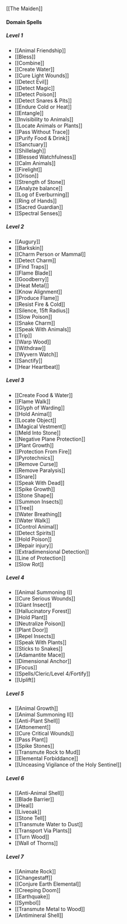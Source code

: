 [[The Maiden]]


#### Domain Spells

##### Level 1
- [[Animal Friendship]]
- [[Bless]]
- [[Combine]]
- [[Create Water]]
- [[Cure Light Wounds]]
- [[Detect Evil]]
- [[Detect Magic]]
- [[Detect Poison]]
- [[Detect Snares & Pits]]
- [[Endure Cold or Heat]]
- [[Entangle]]
- [[Invisibility to Animals]]
- [[Locate Animals or Plants]]
- [[Pass Without Trace]]
- [[Purify Food & Drink]]
- [[Sanctuary]]
- [[Shillelagh]]
- [[Blessed Watchfulness]]
- [[Calm Animals]]
- [[Firelight]]
- [[Orison]]
- [[Strength of Stone]]
- [[Analyze balance]]
- [[Log of Everburning]]
- [[Ring of Hands]]
- [[Sacred Guardian]]
- [[Spectral Senses]]

##### Level 2
- [[Augury]]
- [[Barkskin]]
- [[Charm Person or Mammal]]
- [[Detect Charm]]
- [[Find Traps]]
- [[Flame Blade]]
- [[Goodberry]]
- [[Heat Metal]]
- [[Know Alignment]]
- [[Produce Flame]]
- [[Resist Fire &  Cold]]
- [[Silence, 15ft Radius]]
- [[Slow Poison]]
- [[Snake Charm]]
- [[Speak With Animals]]
- [[Trip]]
- [[Warp Wood]]
- [[Withdraw]]
- [[Wyvern Watch]]
- [[Sanctify]]
- [[Hear Heartbeat]]

##### Level 3
- [[Create Food & Water]]
- [[Flame Walk]]
- [[Glyph of Warding]]
- [[Hold Animal]]
- [[Locate Object]]
- [[Magical Vestment]]
- [[Meld Into Stone]]
- [[Negative Plane Protection]]
- [[Plant Growth]]
- [[Protection From Fire]]
- [[Pyrotechnics]]
- [[Remove Curse]]
- [[Remove Paralysis]]
- [[Snare]]
- [[Speak With Dead]]
- [[Spike Growth]]
- [[Stone Shape]]
- [[Summon Insects]]
- [[Tree]]
- [[Water Breathing]]
- [[Water Walk]]
- [[Control Animal]]
- [[Detect Spirits]]
- [[Hold Poison]]
- [[Repair injury]]
- [[Extradimensional Detection]]
- [[Line of Protection]]
- [[Slow Rot]]

##### Level 4
- [[Animal Summoning I]]
- [[Cure Serious Wounds]]
- [[Giant Insect]]
- [[Hallucinatory Forest]]
- [[Hold Plant]]
- [[Neutralize Poison]]
- [[Plant Door]]
- [[Repel Insects]]
- [[Speak With Plants]]
- [[Sticks to Snakes]]
- [[Adamantite Mace]]
- [[Dimensional Anchor]]
- [[Focus]]
- [[Spells/Cleric/Level 4/Fortify]]
- [[Uplift]]

##### Level 5
- [[Animal Growth]]
- [[Animal Summoning II]]
- [[Anti-Plant Shell]]
- [[Attonement]]
- [[Cure Critical Wounds]]
- [[Pass Plant]]
- [[Spike Stones]]
- [[Transmute Rock to Mud]]
- [[Elemental Forbiddance]]
- [[Unceasing Vigilance of the Holy Sentinel]]

##### Level 6
- [[Anti-Animal Shell]]
- [[Blade Barrier]]
- [[Heal]]
- [[Liveoak]]
- [[Stone Tell]]
- [[Transmute Water to Dust]]
- [[Transport Via Plants]]
- [[Turn Wood]]
- [[Wall of Thorns]]

##### Level 7
- [[Animate Rock]]
- [[Changestaff]]
- [[Conjure Earth Elemental]]
- [[Creeping Doom]]
- [[Earthquake]]
- [[Symbol]]
- [[Transmute Metal to Wood]]
- [[Antimineral Shell]]

